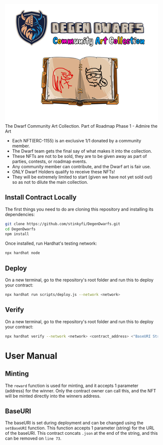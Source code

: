 <img src="https://github.com/DegenDwarfs/CommunityArtCollection/blob/main/images/commArt.png">
The Dwarf Community Art Collection.
Part of Roadmap Phase 1 - Admire the Art

- Each NFT(ERC-1155) is an exclusive 1/1 donated by a community member.
- The Dwarf team gets the final say of what makes it into the collection.
- These NFTs are not to be sold, they are to be given away as part of parties, contests, or roadmap events.
- Any community member can contribute, and the Dwarf art is fair use.
- ONLY Dwarf Holders qualify to receive these NFTs!
- They will be extremely limited to start (given we have not yet sold out) so as not to dilute the main collection.


## Install Contract Locally

The first things you need to do are cloning this repository and installing its
dependencies:

```sh
git clone https://github.com/stinkyfi/DegenDwarfs.git
cd DegenDwarfs
npm install
```

Once installed, run Hardhat's testing network:

```sh
npx hardhat node
```
## Deploy
On a new terminal, go to the repository's root folder and run this to
deploy your contract:

```sh
npx hardhat run scripts/deploy.js --network <network>
```

## Verify
On a new terminal, go to the repository's root folder and run this to
deploy your contract:

```sh
npx hardhat verify --network <network> <contract_address> <"BaseURI String">
```

# User Manual

## Minting
The `reward` function is used for minting, and it accepts 1 parameter (address) for the winner.
Only the contract owner can call this, and the NFT will be minted directly into the winners address.

## BaseURI
The baseURI is set during deployment and can be changed using the `setBaseURI` function. This function accepts 1 parameter (string)
for the URL of the baseURI. This contract concats `.json` at the end of the string, and this can be removed on `line 73`.